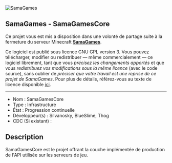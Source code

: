 ![SamaGames](https://assets.samagames.net/images/logo.png "SamaGames logo")

## SamaGames - SamaGamesCore

Ce projet vous est mis a disposition dans une volonté de partage suite à la fermeture du serveur Minecraft [**SamaGames**](http://samagames.net).

Ce logiciel est publié sous licence GNU GPL version 3. Vous pouvez télécharger, modifier ou redistribuer — même commercialement — ce logiciel librement, tant que vous *précisez les changements apportés* et que vous *redistribuez vos modifications sous la même licence* (avec le code source), sans oublier de *préciser que votre travail est une reprise de ce projet de SamaGames*.
Pour plus de détails, référez-vous au texte de licence disponible [ici](LICENCE).

------------------------------------

- Nom : SamaGamesCore
- Type : Infrastructure
- État : Progression continuelle
- Développeur(s) : Silvanosky, BlueSlime, Thog
- CDC (Si existant) : 


## Description
SamaGamesCore est le projet offrant la couche implémentée de production de l'API utilisée sur les serveurs de jeu.